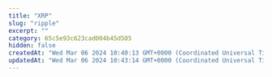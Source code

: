 ```yaml
---
title: "XRP"
slug: "ripple"
excerpt: ""
category: 65c5e93c623cad004b45d505
hidden: false
createdAt: "Wed Mar 06 2024 10:40:13 GMT+0000 (Coordinated Universal Time)"
updatedAt: "Wed Mar 06 2024 10:43:14 GMT+0000 (Coordinated Universal Time)"
---
```

